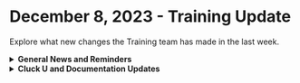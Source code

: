 # December 8, 2023 - Training Update

Explore what new changes the Training team has made in the last week.

<details>

<summary><strong>General News and Reminders</strong></summary>

* **SHOUT OUT** to all those who've successfully taken our [foundations-certification.md](../../../cluck-university/rewst-foundations/foundations-certification.md "mention")Exam, and collected your prestigious **Certified Rewster** badge in Discord.&#x20;
  * Stay tuned for more information on how to get your official certification issued for sharing on LinkedIn, and hanging on your wall with pride.
* Reminder to express your interest in the App Platform Alpha Program by filling out the form on the [Broken link](broken-reference "mention") page.&#x20;
  * More info to come on the early January launch details next week.
* **Reminder about Cluck U Holiday Hours:**
  * Live Training will be unavailable from December 18th \~ January 8th for the Holidays and New Year
  * Feel free to sit by the fire, with a glass of bourbon, or tasty eggnog, and watch our videos while you wait with anticipation for our return
* Join us in our [Cluck-U Discord channel](https://discord.com/channels/936789089703845988/1121465945295167588) if you have any questions, comments, or concerns!

</details>

<details>

<summary><strong>Cluck U and Documentation Updates</strong></summary>

**What's New in Cluck University?**

* &#x20;[clean-automation](../../../cluck-university/clean-automation/ "mention") landing page and course descriptions have been added!
  * Available now:[advanced-automation-concepts.md](../../../cluck-university/clean-automation/advanced-automation-concepts.md "mention")
  * **Coming soon:**
    * [data-types-and-jinja.md](../../../cluck-university/clean-automation/data-types-and-jinja.md "mention")
    * [modular-automation-through-abstraction.md](../../../cluck-university/clean-automation/modular-automation-through-abstraction.md "mention")
    * [avoiding-automation-anti-patterns.md](../../../cluck-university/clean-automation/avoiding-automation-anti-patterns.md "mention")
    * [Broken link](broken-reference "mention")

**New & Updated Pages:**

* Last week's Open Mic page and recording is available here: [dec-1st-2023-app-platform-ticket-generation-and-custom-integrations.md](../../roc-open-mics/2023-roc-open-mics/dec-1st-2023-app-platform-ticket-generation-and-custom-integrations.md "mention")
* [automate-documentation-with-robo-rewsty.md](../../../cluck-university/micro-courses/automate-documentation-with-robo-rewsty.md "mention")elective page added
* [connectwise-automate-integration-setup.md](../../../documentation/integrations/rmm/connectwise-automate/connectwise-automate-integration-setup.md "mention")**:** Important note added regarding IP address restrictions. If applicable, add Rewst IP (3.139.170.31) to your allowed list.
* [support-priorities.md](../../../support/roc-support/support-priorities.md "mention"): Added details on response objectives, operating hours, and holiday availability to our support section for your visibility.

</details>

